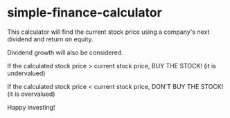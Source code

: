# simple-finance-calculator

This calculator will find the current stock price using a company's next dividend and return on equity. 

Dividend growth will also be considered.

If the calculated stock price > current stock price, BUY THE STOCK! (it is undervalued)

If the calculated stock price < current stock price, DON'T BUY THE STOCK! (it is overvalued)

Happy investing!
